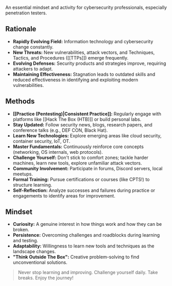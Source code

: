 An essential mindset and activity for cybersecurity professionals, especially penetration testers.

## Rationale

- **Rapidly Evolving Field:** Information technology and cybersecurity change constantly.
- **New Threats:** New vulnerabilities, attack vectors, and Techniques, Tactics, and Procedures ([[TTPs]]) emerge frequently.
- **Evolving Defenses:** Security products and strategies improve, requiring attackers to adapt.
- **Maintaining Effectiveness:** Stagnation leads to outdated skills and reduced effectiveness in identifying and exploiting modern vulnerabilities.

## Methods

- **[[Practice (Pentesting)|Consistent Practice]]:** Regularly engage with platforms like [[Hack The Box (HTB)]] or build personal labs.
- **Stay Updated:** Follow security news, blogs, research papers, and conference talks (e.g., DEF CON, Black Hat).
- **Learn New Technologies:** Explore emerging areas like cloud security, container security, IoT, OT.
- **Master Fundamentals:** Continuously reinforce core concepts (networking, OS internals, web protocols).
- **Challenge Yourself:** Don't stick to comfort zones; tackle harder machines, learn new tools, explore unfamiliar attack vectors.
- **Community Involvement:** Participate in forums, Discord servers, local meetups.
- **Formal Training:** Pursue certifications or courses (like CPTS!) to structure learning.
- **Self-Reflection:** Analyze successes and failures during practice or engagements to identify areas for improvement.

## Mindset

- **Curiosity:** A genuine interest in how things work and how they can be broken.
- **Persistence:** Overcoming challenges and roadblocks during learning and testing.
- **Adaptability:** Willingness to learn new tools and techniques as the landscape changes.
- **"Think Outside The Box":** Creative problem-solving to find unconventional solutions.

> Never stop learning and improving. Challenge yourself daily. Take breaks. Enjoy the journey! 
